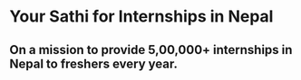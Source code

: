 # Your Sathi for Internships in Nepal

## On a mission to provide 5,00,000+ internships in Nepal to freshers every year.
